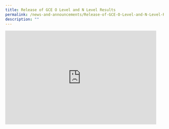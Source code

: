 ```yaml
---
title: Release of GCE O Level and N Level Results
permalink: /news-and-announcements/Release-of-GCE-O-Level-and-N-Level-Results/
description: ""
---
```

<iframe allowfullscreen="true" height="299" width="480" frameborder="0" src="https://docs.google.com/presentation/d/e/2PACX-1vSv9UPGyycweEcbVc4ok_rXLWP7r8H1UrLNgVbEzCI5d5WE8WX2CaplKUIbkENrez7_ysSSqQZBNWIE/embed?start=false&amp;loop=false&amp;delayms=3000"></iframe>
